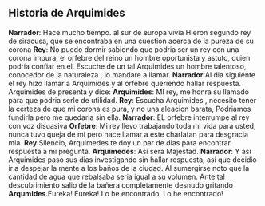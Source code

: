 ## Historia de Arquimides
**Narrador**: Hace mucho tiempo. al sur de europa vivia HIeron segundo rey de siracusa,
que se encontraba en una cuestion acerca de la pureza de su corona
**Rey**: No puedo dormir sabiendo que podria ser un rey con una corona impura, el orfebre del reino un hombre oportunista y astuto, quien podria confiar en el. Escuche de un tal Arquimides un hombre talentoso, conocedor de la naturaleza , lo mandare a llamar.
**Narrador**:Al dia siguiente el rey hizo llamar a Arquimides y al orfebre queriendo hallar respuesta. Arquimides de presenta y dice:
**Arquimides**: MI rey, me honra su llamado para que podria serle de utilidad.
**Rey**: Escucha Arquimides , necesito tener la certeza de que mi corona es pura, y no una aleacion barata, Podriamos fundirla pero me quedaria sin ella.
**Narrador**: EL orfebre interrumpe al rey con voz disuasiva
**Orfebre**: Mi rey llevo trabajando toda mi vida para usted, nunca tuvo queja de mi pero hace llamar a este charlatan para desgracia mia.
**Rey**:Silencio, Arquimedes te doy un par de dias para encontrar respuesta a mi pregunta.
**Arquimedes**: Asi sera Majestad.
**Narrador**: Y asi Arquimides paso sus dias investigando sin hallar respuesta, asi que decidio ir a despejar la mente a los baños de la ciudad. Al sumergirse noto que la cantidad de agua que rebalsaba seria igual a su volumen.
Ante tal descubrimiento salio de la bañera completamente desnudo gritando
**Arqumides**.Eureka! Eureka! Lo he encontrado. Lo he encontrado!


<!--stackedit_data:
eyJoaXN0b3J5IjpbMTA5MzQ4NTQ4MywyMTIwNDM1MjQwXX0=
-->